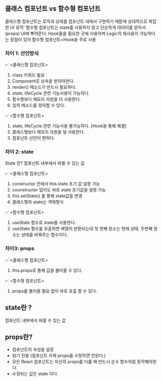 

## 클래스 컴포넌트 vs 함수형 컴포넌트

클래스형 컴포넌트는 로직과 상태를 컴포넌트 내에서 구현하기 때문에 상대적으로 복잡한 UI 로직'
함수형 컴포넌트는 state를 사용하지 않고 단순하게 데이터를 받아서(props) UI에 뿌려준다. Hook들을 필요한 곳에 사용하며 Logic의 재사용이 가능하다는 장점이 있어 함수형 컴포넌트+Hook을 주로 사용

### 차이 1: 선언방식
✅ <클래스형 컴포넌트>
1. class 키워드 필요
2. Component로 상속을 받아야한다.
3. render() 메소드가 반드시 필요하다.
4. state, lifeCycle 관련 기능사용이 가능하다.
5. 함수형보다 메모리 자원을 더 사용한다.
6. 임의 메소드를 정의할 수 있다.

 ✅ <함수형 컴포넌트>
1. state, lifeCycle 관련 기능사용 불가능하다. [Hook을 통해 해결]
2. 클래스형보다 메모지 자원을 덜 사용한다.
3. 컴포넌트 선언이 편하다.

### 차이 2: state
State 란? 컴포넌트 내부에서 바뀔 수 있는 값

✅ <클래스형 컴포넌트>
1. constructor 안에서 this.state 초기 값 설정 가능
2. counstructor 없이도 바로 state 초기값을 설정 가능
3. this.setState() 를 통해 state값을 변경
4. 클래스형의 state는 객체형식

✅ <함수형 컴포넌트>
1. useState 함수로 state를 사용한다.
2. useState 함수를 호출하면 배열이 반환되는데 첫 번째 원소는 현재 상태, 두번째 원소는 상태를 바꿔주는 함수이다.

### 차이3: props
✅ <클래스형 컴포넌트>
1. this.props로 통해 값을 불러올 수 있다.

✅ <함수형 컴포넌트>
1. props를 불러올 필요 없이 바로 호출 할 수 있다.


## state란 ?
컴포넌트 내부에서 바뀔 수 있는 값

## props란?
- 컴포넌트의 속성을 설정
- 읽기 전용 (컴포넌트 자체 props를 수정하면 안된다.)
- 모든 React 컴포넌트는 자신의 props를 다룰 때 반드시 순수 함수처럼 동작해야한다.
- 수정되는 값은 state 이다.


